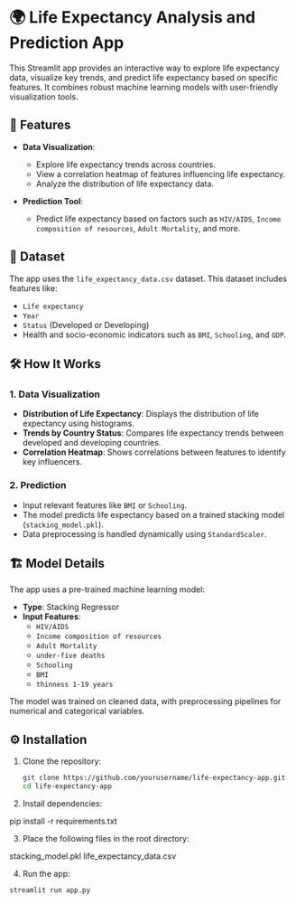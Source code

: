 # 🌍 Life Expectancy Analysis and Prediction App

This Streamlit app provides an interactive way to explore life expectancy data, visualize key trends, and predict life expectancy based on specific features. It combines robust machine learning models with user-friendly visualization tools.

## 🚀 Features

- **Data Visualization**: 
  - Explore life expectancy trends across countries.
  - View a correlation heatmap of features influencing life expectancy.
  - Analyze the distribution of life expectancy data.

- **Prediction Tool**: 
  - Predict life expectancy based on factors such as `HIV/AIDS`, `Income composition of resources`, `Adult Mortality`, and more.

## 📁 Dataset
The app uses the `life_expectancy_data.csv` dataset. This dataset includes features like:
- `Life expectancy`
- `Year`
- `Status` (Developed or Developing)
- Health and socio-economic indicators such as `BMI`, `Schooling`, and `GDP`.

## 🛠️ How It Works

### 1. Data Visualization
- **Distribution of Life Expectancy**: Displays the distribution of life expectancy using histograms.
- **Trends by Country Status**: Compares life expectancy trends between developed and developing countries.
- **Correlation Heatmap**: Shows correlations between features to identify key influencers.

### 2. Prediction
- Input relevant features like `BMI` or `Schooling`.
- The model predicts life expectancy based on a trained stacking model (`stacking_model.pkl`).
- Data preprocessing is handled dynamically using `StandardScaler`.

## 🏗️ Model Details
The app uses a pre-trained machine learning model:
- **Type**: Stacking Regressor
- **Input Features**:
  - `HIV/AIDS`
  - `Income composition of resources`
  - `Adult Mortality`
  - `under-five deaths`
  - `Schooling`
  - `BMI`
  - `thinness 1-19 years`

The model was trained on cleaned data, with preprocessing pipelines for numerical and categorical variables.

## ⚙️ Installation

1. Clone the repository:
   ```bash
   git clone https://github.com/yourusername/life-expectancy-app.git
   cd life-expectancy-app

2. Install dependencies:

pip install -r requirements.txt

3. Place the following files in the root directory:

stacking_model.pkl
life_expectancy_data.csv

4. Run the app:

 ```bash
streamlit run app.py
